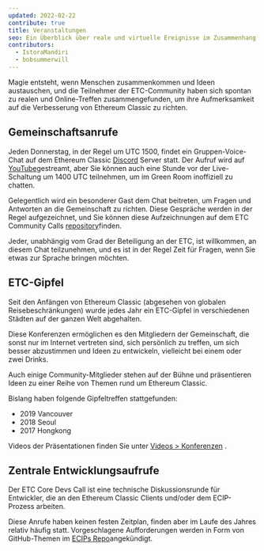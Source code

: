 ```yaml
---
updated: 2022-02-22
contribute: true
title: Veranstaltungen
seo: Ein Überblick über reale und virtuelle Ereignisse im Zusammenhang mit Ethereum Classic. Das ETC-Gipfeltreffen und der wöchentliche Community Call sind für alle offen!
contributors:
  - IstoraMandiri
  - bobsummerwill
---
```


Magie entsteht, wenn Menschen zusammenkommen und Ideen austauschen, und die Teilnehmer der ETC-Community haben sich spontan zu realen und Online-Treffen zusammengefunden, um ihre Aufmerksamkeit auf die Verbesserung von Ethereum Classic zu richten.

## Gemeinschaftsanrufe

Jeden Donnerstag, in der Regel um UTC 1500, findet ein Gruppen-Voice-Chat auf dem Ethereum Classic [Discord](https://ethereumclassic.org/discord) Server statt. Der Aufruf wird auf [YouTube](https://www.youtube.com/channel/UCp07VPnC1ejyAp5gMvvA4dw/videos)gestreamt, aber Sie können auch eine Stunde vor der Live-Schaltung um 1400 UTC teilnehmen, um im Green Room inoffiziell zu chatten.

Gelegentlich wird ein besonderer Gast dem Chat beitreten, um Fragen und Antworten an die Gemeinschaft zu richten. Diese Gespräche werden in der Regel aufgezeichnet, und Sie können diese Aufzeichnungen auf dem ETC Community Calls [repository](https://github.com/ethereumclassic/community-calls)finden.

Jeder, unabhängig vom Grad der Beteiligung an der ETC, ist willkommen, an diesem Chat teilzunehmen, und es ist in der Regel Zeit für Fragen, wenn Sie etwas zur Sprache bringen möchten.

## ETC-Gipfel

Seit den Anfängen von Ethereum Classic (abgesehen von globalen Reisebeschränkungen) wurde jedes Jahr ein ETC-Gipfel in verschiedenen Städten auf der ganzen Welt abgehalten.

Diese Konferenzen ermöglichen es den Mitgliedern der Gemeinschaft, die sonst nur im Internet vertreten sind, sich persönlich zu treffen, um sich besser abzustimmen und Ideen zu entwickeln, vielleicht bei einem oder zwei Drinks.

Auch einige Community-Mitglieder stehen auf der Bühne und präsentieren Ideen zu einer Reihe von Themen rund um Ethereum Classic.

Bislang haben folgende Gipfeltreffen stattgefunden:

- 2019 Vancouver
- 2018 Seoul
- 2017 Hongkong

Videos der Präsentationen finden Sie unter [Videos > Konferenzen](/videos/conferences) .

## Zentrale Entwicklungsaufrufe

Der ETC Core Devs Call ist eine technische Diskussionsrunde für Entwickler, die an den Ethereum Classic Clients und/oder dem ECIP-Prozess arbeiten.

Diese Anrufe haben keinen festen Zeitplan, finden aber im Laufe des Jahres relativ häufig statt. Vorgeschlagene Aufforderungen werden in Form von GitHub-Themen im [ECIPs Repo](https://github.com/ethereumclassic/ECIPs/issues?q=is%3Aissue+Devs+Call)angekündigt.
